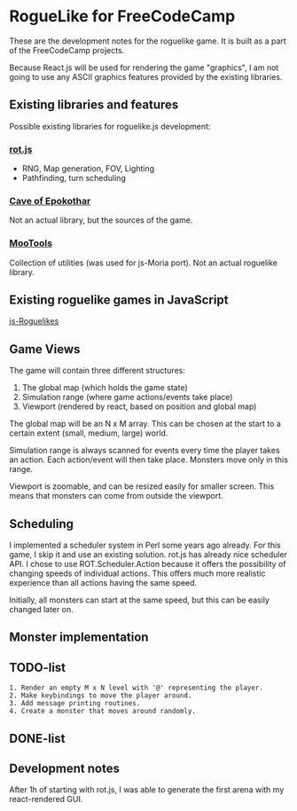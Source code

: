 RogueLike for FreeCodeCamp
==========================

These are the development notes for the roguelike game. It is built as a part of
the FreeCodeCamp projects.

Because React.js will be used for rendering the game "graphics", I am not going
to use any ASCII graphics features provided by the existing libraries.

Existing libraries and features
-------------------------------

Possible existing libraries for roguelike.js development:

### [rot.js](https://ondras.github.io/rot.js/hp/) ###

- RNG, Map generation, FOV, Lighting
- Pathfinding, turn scheduling

### [Cave of Epokothar](https://github.com/eballot/CaveOfEpokothar/tree/gh-pages) ###

Not an actual library, but the sources of the game.


### [MooTools](http://mootools.net/) ###

Collection of utilities (was used for js-Moria port). Not an actual roguelike
library.

Existing roguelike games in JavaScript
--------------------------------------

[js-Roguelikes](http://www.roguebasin.com/index.php?title=JavaScript#Roguelikes_in_JavaScript)

Game Views
----------------

The game will contain three different structures:

  1. The global map (which holds the game state)
  2. Simulation range (where game actions/events take place)
  3. Viewport (rendered by react, based on position and global map)

The global map will be an N x M array. This can be chosen at the start to
a certain extent (small, medium, large) world.

Simulation range is always scanned for events every time the player takes an
action. Each action/event will then take place. Monsters move only in this
range.

Viewport is zoomable, and can be resized easily for smaller screen.
This means that monsters can come from outside the viewport.

Scheduling
----------

I implemented a scheduler system in Perl some years ago already. For this game,
I skip it and use an existing solution. rot.js has already nice scheduler API.
I chose to use ROT.Scheduler.Action because it offers the possibility of changing
speeds of individual actions. This offers much more realistic experience than
all actions having the same speed.

Initially, all monsters can start at the same speed, but this can be easily
changed later on.

Monster implementation
----------------------



TODO-list
---------
    1. Render an empty M x N level with '@' representing the player.
    2. Make keybindings to move the player around.
    3. Add message printing routines.
    4. Create a monster that moves around randomly.

DONE-list
---------



Development notes
-----------------

After 1h of starting with rot.js, I was able to generate the first arena with my
react-rendered GUI.


